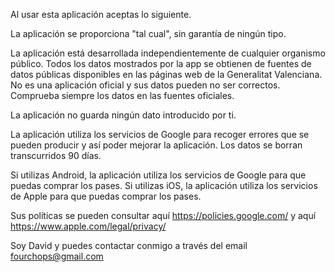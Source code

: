 Al usar esta aplicación aceptas lo siguiente.

La aplicación se proporciona "tal cual", sin garantía de ningún tipo. 

La aplicación está desarrollada independientemente de cualquier organismo público. Todos los datos mostrados por la app se obtienen de fuentes de datos públicas disponibles en las páginas web de la Generalitat Valenciana. No es una aplicación oficial y sus datos pueden no ser correctos. Comprueba siempre los datos en las fuentes oficiales.

La aplicación no guarda ningún dato introducido por ti.

La aplicación utiliza los servicios de Google para recoger errores que se pueden producir y así poder mejorar la aplicación. Los datos se borran transcurridos 90 días.

Si utilizas Android, la aplicación utiliza los servicios de Google para que puedas comprar los pases.
Si utilizas iOS, la aplicación utiliza los servicios de Apple para que puedas comprar los pases.

Sus políticas se pueden consultar aquí https://policies.google.com/ y aquí https://www.apple.com/legal/privacy/

Soy David y puedes contactar conmigo a través del email fourchops@gmail.com
